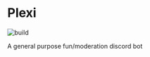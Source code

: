 # Plexi
![build](https://github.com/Nigecat/Plexi/workflows/build/badge.svg)

A general purpose fun/moderation discord bot
